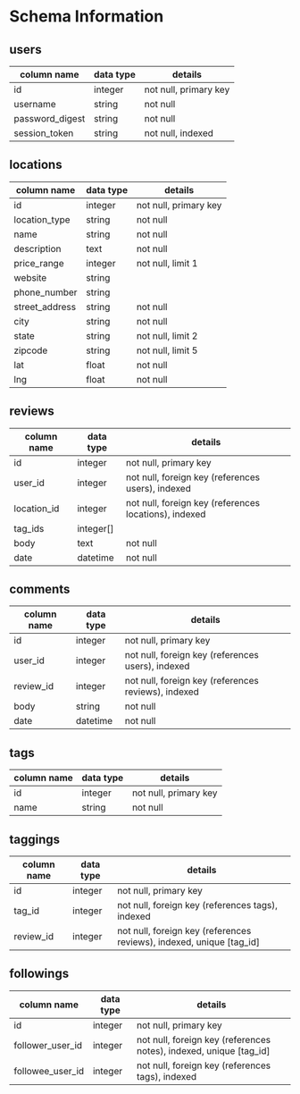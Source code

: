 # Schema Information

## users
column name     | data type | details
----------------|-----------|-----------------------
id              | integer   | not null, primary key
username        | string    | not null
password_digest | string    | not null
session_token   | string    | not null, indexed


## locations
column name      | data type | details
-----------------|-----------|-----------------------
id               | integer   | not null, primary key
location_type    | string    | not null
name             | string    | not null
description      | text      | not null
price_range      | integer   | not null, limit 1
website          | string    |
phone_number     | string    |
street_address   | string    | not null
city             | string    | not null
state            | string    | not null, limit 2
zipcode          | string    | not null, limit 5
lat              | float     | not null
lng              | float     | not null

## reviews
column name | data type | details
------------|-----------|-----------------------
id          | integer   | not null, primary key
user_id     | integer   | not null, foreign key (references users), indexed
location_id | integer   | not null, foreign key (references locations), indexed
tag_ids     | integer[] |
body        | text      | not null
date        | datetime  | not null

## comments
column name     | data type | details
----------------|-----------|-----------------------
id              | integer   | not null, primary key
user_id         | integer   | not null, foreign key (references users), indexed
review_id       | integer   | not null, foreign key (references reviews), indexed
body            | string    | not null
date            | datetime  | not null

## tags
column name | data type | details
------------|-----------|-----------------------
id          | integer   | not null, primary key
name        | string    | not null

## taggings
column name | data type | details
------------|-----------|-----------------------
id          | integer   | not null, primary key
tag_id      | integer   | not null, foreign key (references tags), indexed
review_id   | integer   | not null, foreign key (references reviews), indexed, unique [tag_id]

## followings
column name      | data type | details
-----------------|-----------|-----------------------
id               | integer   | not null, primary key
follower_user_id | integer   | not null, foreign key (references notes), indexed, unique [tag_id]
followee_user_id | integer   | not null, foreign key (references tags), indexed
